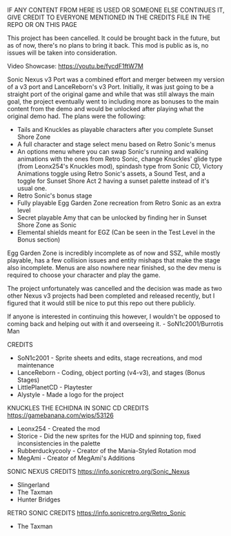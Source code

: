 IF ANY CONTENT FROM HERE IS USED OR SOMEONE ELSE CONTINUES IT, GIVE CREDIT TO EVERYONE MENTIONED IN THE CREDITS FILE IN THE REPO OR ON THIS PAGE

This project has been cancelled. It could be brought back in the future, but as of now, there's no plans to bring it back. This mod is public as is, no issues will be taken into consideration.

Video Showcase: https://youtu.be/fycdF1ftW7M

Sonic Nexus v3 Port was a combined effort and merger between my version of a v3 port and LanceReborn's v3 Port. Initially, it was just going to be a straight port of the original game and while that was still always the main goal, the project eventually went to including more as bonuses to the main content from the demo and would be unlocked after playing what the original demo had. The plans were the following:

- Tails and Knuckles as playable characters after you complete Sunset Shore Zone
- A full character and stage select menu based on Retro Sonic's menus
- An options menu where you can swap Sonic's running and walking animations with the ones from Retro Sonic, change Knuckles' glide type (from Leonx254's Knuckles mod), spindash type from Sonic CD, Victory Animations toggle using Retro Sonic's assets, a Sound Test, and a toggle for Sunset Shore Act 2 having a sunset palette instead of it's usual one.
- Retro Sonic's bonus stage
- Fully playable Egg Garden Zone recreation from Retro Sonic as an extra level
- Secret playable Amy that can be unlocked by finding her in Sunset Shore Zone as Sonic
- Elemental shields meant for EGZ (Can be seen in the Test Level in the Bonus section)

Egg Garden Zone is incredibly incomplete as of now and SSZ, while mostly playable, has a few collision issues and entity mishaps that make the stage also incomplete. Menus are also nowhere near finished, so the dev menu is required to choose your character and play the game.

The project unfortunately was cancelled and the decision was made as two other Nexus v3 projects had been completed and released recently, but I figured that it would still be nice to put this repo out there publicly. 


If anyone is interested in continuing this however, I wouldn't be opposed to coming back and helping out with it and overseeing it. - SoN1c2001/Burrotis Man


CREDITS

- SoN1c2001 - Sprite sheets and edits, stage recreations, and mod maintenance
- LanceReborn - Coding, object porting (v4-v3), and stages (Bonus Stages) 
- LittlePlanetCD - Playtester
- Alystyle - Made a logo for the project

KNUCKLES THE ECHIDNA IN SONIC CD CREDITS https://gamebanana.com/wips/53126
- Leonx254 - Created the mod
- Storice - Did the new sprites for the HUD and spinning top, fixed inconsistencies in the palette
- Rubberduckycooly - Creator of the Mania-Styled Rotation mod
- MegAmi - Creator of MegAmi's Additions

SONIC NEXUS CREDITS https://info.sonicretro.org/Sonic_Nexus
- Slingerland
- The Taxman
- Hunter Bridges

RETRO SONIC CREDITS https://info.sonicretro.org/Retro_Sonic
- The Taxman
